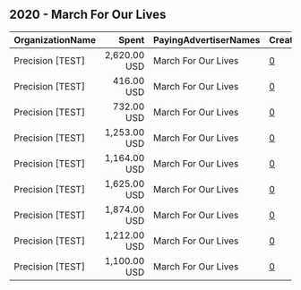 ## 2020 - March For Our Lives 
|OrganizationName|Spent|PayingAdvertiserNames|CreativeUrls|Impressions|Genders|AgeBrackets|CountryCodes|BillingAddresses|CandidateBallotInformation|
|:---|---:|:---|:---|---:|:---|:---|:---|:---|:---|
|Precision [TEST]|2,620.00 USD|March For Our Lives|[0](https://www.snap.com/political-ads/asset/9e8893c9f889b9416343f5231c9c998674f20606244d4ad6d89e0f15e8bc5dca?mediaType=mp4)|439,274||18-25|united states|"1121 14th Street NW Suite 700,Washington,20005,US"|March For Our Lives GOTV|
|Precision [TEST]|416.00 USD|March For Our Lives|[0](https://www.snap.com/political-ads/asset/9e8893c9f889b9416343f5231c9c998674f20606244d4ad6d89e0f15e8bc5dca?mediaType=mp4)|75,822||18-25|united states|"1121 14th Street NW Suite 700,Washington,20005,US"|March For Our Lives GOTV|
|Precision [TEST]|732.00 USD|March For Our Lives|[0](https://www.snap.com/political-ads/asset/f25d55dbd7bb0a3a41cd6597ada7fb403d408f8d49288391340ff2ec4c0d6ddd?mediaType=mp4)|131,824||18-25|united states|"1121 14th Street NW Suite 700,Washington,20005,US"|March For Our Lives GOTV|
|Precision [TEST]|1,253.00 USD|March For Our Lives|[0](https://www.snap.com/political-ads/asset/9e8893c9f889b9416343f5231c9c998674f20606244d4ad6d89e0f15e8bc5dca?mediaType=mp4)|258,125||18-25|united states|"1121 14th Street NW Suite 700,Washington,20005,US"|March For Our Lives GOTV|
|Precision [TEST]|1,164.00 USD|March For Our Lives|[0](https://www.snap.com/political-ads/asset/29c77f395e1ccada606142648486556f5e0c112042aee014c4c739fceec99b9b?mediaType=mp4)|263,606||18-25|united states|"1121 14th Street NW Suite 700,Washington,20005,US"|March For Our Lives GOTV|
|Precision [TEST]|1,625.00 USD|March For Our Lives|[0](https://www.snap.com/political-ads/asset/9e8893c9f889b9416343f5231c9c998674f20606244d4ad6d89e0f15e8bc5dca?mediaType=mp4)|263,677||18-25|united states|"1121 14th Street NW Suite 700,Washington,20005,US"|March For Our Lives GOTV|
|Precision [TEST]|1,874.00 USD|March For Our Lives|[0](https://www.snap.com/political-ads/asset/9e8893c9f889b9416343f5231c9c998674f20606244d4ad6d89e0f15e8bc5dca?mediaType=mp4)|365,832||18-25|united states|"1121 14th Street NW Suite 700,Washington,20005,US"|March For Our Lives GOTV|
|Precision [TEST]|1,212.00 USD|March For Our Lives|[0](https://www.snap.com/political-ads/asset/29c77f395e1ccada606142648486556f5e0c112042aee014c4c739fceec99b9b?mediaType=mp4)|232,020||18-25|united states|"1121 14th Street NW Suite 700,Washington,20005,US"|March For Our Lives GOTV|
|Precision [TEST]|1,100.00 USD|March For Our Lives|[0](https://www.snap.com/political-ads/asset/9e8893c9f889b9416343f5231c9c998674f20606244d4ad6d89e0f15e8bc5dca?mediaType=mp4)|193,421||18-25|united states|"1121 14th Street NW Suite 700,Washington,20005,US"|March For Our Lives GOTV|

